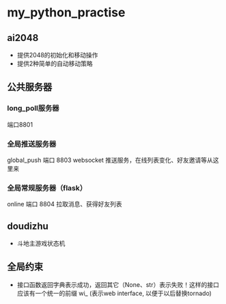 # my_python_practise

## ai2048
- 提供2048的初始化和移动操作
- 提供2种简单的自动移动策略


## 公共服务器

### long_poll服务器
端口8801

### 全局推送服务器
global_push 端口 8803
websocket 推送服务，在线列表变化、好友邀请等从这里来

### 全局常规服务器（flask）
online 端口 8804
拉取消息、获得好友列表



## doudizhu
- 斗地主游戏状态机

## 全局约束

* 接口函数返回字典表示成功，返回其它（None、str）表示失败！这样的接口应该有一个统一的前缀
wi_ (表示web interface, 以便于以后替换tornado)
